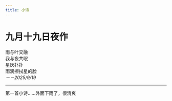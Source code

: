 ```yaml
---
title: 小诗
---
```


# 九月十九日夜作

雨与叶交融<br>
我与夜共眠<br>
星灰扑扑<br>
雨滴擦拭星的脸<br>
*－－2025/9/19*

---

第一首小诗……外面下雨了，很清爽

